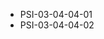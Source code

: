 <!--
    ATTENTION: This file was generated via gradle!
               Do NOT manually edit this file! Any such changes will be overwritten!
-->
* PSI-03-04-04-01
* PSI-03-04-04-02

